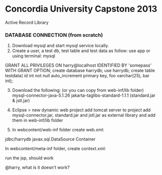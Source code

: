Concordia University Capstone 2013
===

Active Record Library





### DATABASE CONNECTION (from scratch)
1. Download mysql and start mysql service locally.
2. Create a user, a test db, test table and test data as follow:
use app or using terminal: mysql

GRANT ALL PRIVILEGES ON  harry@localhost IDENTIFIED BY 'somepass' WITH GRANT OPTION;
create database harrydb;
use harrydb;
create table testdata(
id int not null auto_increment primary key,
foo varchar(25),
bar int);

3. Download the following: (or you can copy from web-inf/lib folder)
mysql-connector-java-5.1.26
jakarta-taglibs-standard-1.1.1 (standard.jar & jstl.jar)

4. Eclipse > new dynamic web project
add tomcat server to project
add mysql-connector.jar, standard.jar and jstl.jar as external library
and add them in web-inf/lib folder

5. In webcontent/web-inf folder create web.xml:
<web-app xmlns="http://java.sun.com/xml/ns/j2ee"
    xmlns:xsi="http://www.w3.org/2001/XMLSchema-instance"
    xsi:schemaLocation="http://java.sun.com/xml/ns/j2ee
http://java.sun.com/xml/ns/j2ee/web-app_2_4.xsd"
    version="2.4">
  <resource-ref>
      <res-ref-name>jdbc/harrydb</res-ref-name>
      <res-type>javax.sql.DataSource</res-type>
      <res-auth>Container</res-auth>
  </resource-ref>
</web-app>

In webcontent/meta-inf folder, create context.xml:
<Context>
	<Resource name="jdbc/harrydb" auth="Container"
		type="javax.sql.DataSource" maxActive="20" maxIdle="30"
		maxWait="10000" username="harry" password="harry"
		driverClassName="com.mysql.jdbc.Driver"
		url="jdbc:mysql://localhost:3306/harrydb" />
</Context>

run the jsp, should work

@harry, what is it doesn't work?